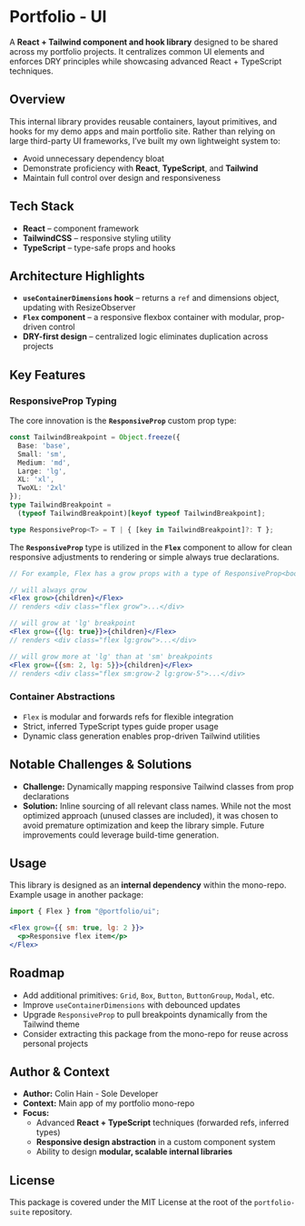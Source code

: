 # Portfolio - UI
A **React + Tailwind component and hook library** designed to be shared across my portfolio projects. It centralizes common UI elements and enforces DRY principles while showcasing advanced React + TypeScript techniques.

## Overview
This internal library provides reusable containers, layout primitives, and hooks for my demo apps and main portfolio site. Rather than relying on large third-party UI frameworks, I’ve built my own lightweight system to:
- Avoid unnecessary dependency bloat
- Demonstrate proficiency with **React**, **TypeScript**, and **Tailwind**
- Maintain full control over design and responsiveness

## Tech Stack
- **React** – component framework
- **TailwindCSS** – responsive styling utility
- **TypeScript** – type-safe props and hooks

## Architecture Highlights
- **`useContainerDimensions` hook** – returns a `ref` and dimensions object, updating with ResizeObserver
- **`Flex` component** – a responsive flexbox container with modular, prop-driven control
- **DRY-first design** – centralized logic eliminates duplication across projects

## Key Features
### ResponsiveProp Typing
The core innovation is the **`ResponsiveProp`** custom prop type:
```ts
const TailwindBreakpoint = Object.freeze({
  Base: 'base',
  Small: 'sm',
  Medium: 'md',
  Large: 'lg',
  XL: 'xl',
  TwoXL: '2xl'
});
type TailwindBreakpoint =
  (typeof TailwindBreakpoint)[keyof typeof TailwindBreakpoint];

type ResponsiveProp<T> = T | { [key in TailwindBreakpoint]?: T };
```
The **`ResponsiveProp`** type is utilized in the **`Flex`** component to allow for clean responsive adjustments to rendering or simple always true declarations.
```jsx
// For example, Flex has a grow props with a type of ResponsiveProp<boolean|number>

// will always grow
<Flex grow>{children}</Flex>
// renders <div class="flex grow">...</div>

// will grow at 'lg' breakpoint
<Flex grow={{lg: true}}>{children}</Flex>
// renders <div class="flex lg:grow">...</div>

// will grow more at 'lg' than at 'sm' breakpoints
<Flex grow={{sm: 2, lg: 5}}>{children}</Flex>
// renders <div class="flex sm:grow-2 lg:grow-5">...</div>
```
### Container Abstractions
-   `Flex` is modular and forwards refs for flexible integration
-   Strict, inferred TypeScript types guide proper usage
-   Dynamic class generation enables prop-driven Tailwind utilities

## Notable Challenges & Solutions
-   **Challenge:** Dynamically mapping responsive Tailwind classes from prop declarations
-   **Solution:** Inline sourcing of all relevant class names. While not the most optimized approach (unused classes are included), it was chosen to avoid premature optimization and keep the library simple. Future improvements could leverage build-time generation.

## Usage

This library is designed as an **internal dependency** within the mono-repo. Example usage in another package:
```jsx
import { Flex } from "@portfolio/ui";

<Flex grow={{ sm: true, lg: 2 }}>
  <p>Responsive flex item</p>
</Flex>
```
## Roadmap
-   Add additional primitives: `Grid`, `Box`, `Button`, `ButtonGroup`, `Modal`, etc.
-   Improve `useContainerDimensions` with debounced updates
-   Upgrade `ResponsiveProp` to pull breakpoints dynamically from the Tailwind theme
-   Consider extracting this package from the mono-repo for reuse across personal projects

## Author & Context  
- **Author:** Colin Hain - Sole Developer
- **Context:** Main app of my portfolio mono-repo  
- **Focus:**  
	-   Advanced **React + TypeScript** techniques (forwarded refs, inferred types)
	-   **Responsive design abstraction** in a custom component system
	-   Ability to design **modular, scalable internal libraries**

## License  
This package is covered under the MIT License at the root of the `portfolio-suite` repository.
